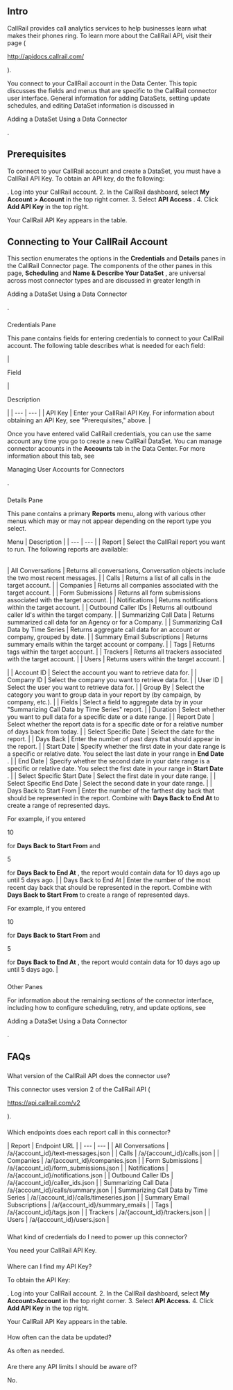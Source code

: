 

Intro
-------

CallRail provides call analytics services to help businesses learn what makes their phones ring. To learn more about the CallRail API, visit their page (

http://apidocs.callrail.com/

).


 You connect to your CallRail account in the Data Center. This topic discusses the fields and menus that are specific to the CallRail connector user interface. General information for adding DataSets, setting update schedules, and editing DataSet information is discussed in

Adding a DataSet Using a Data Connector

.


 Prerequisites
---------------

To connect to your CallRail account and create a DataSet, you must have a CallRail API Key. To obtain an API key, do the following:

. Log into your CallRail account.
2. In the CallRail dashboard, select
 **My Account > Account**
 in the top right corner.
3. Select
 **API Access**
 .
4. Click
 **Add API Key**
 in the top right.

Your CallRail API Key appears in the table.


 Connecting to Your CallRail Account
-------------------------------------


 This section enumerates the options in the
 **Credentials**
 and
 **Details**
 panes in the CallRail Connector page. The components of the other panes in this page,
 **Scheduling**
 and
 **Name & Describe Your DataSet**
 , are universal across most connector types and are discussed in greater length in

Adding a DataSet Using a Data Connector

.


###

Credentials Pane


 This pane contains fields for entering credentials to connect to your CallRail account. The following table describes what is needed for each field:


|

Field

|

Description

|
| --- | --- |
|
 API Key
  |
 Enter your CallRail API Key. For information about obtaining an API Key, see "Prerequisites," above.
  |


 Once you have entered valid CallRail credentials, you can use the same account any time you go to create a new CallRail DataSet. You can manage connector accounts in the
 **Accounts**
 tab in the Data Center. For more information about this tab, see

Managing User Accounts for Connectors

.


###
 Details Pane

This pane contains a primary
 **Reports**
 menu, along with various other menus which may or may not appear depending on the report type you select.


 Menu
  |
 Description
  |
| --- | --- |
|
 Report
  |
 Select the CallRail report you want to run. The following reports are available:


|  |  |
| --- | --- |
|
 All Conversations
  |
 Returns all conversations, Conversation objects include the two most recent messages.
  |
|
 Calls
  |
 Returns a list of all calls in the target account.
  |
|
 Companies
  |
 Returns all companies associated with the target account.
  |
|
 Form Submissions
  |
 Returns all form submissions associated with the target account.
  |
|
 Notifications
  |
 Returns notifications within the target account.
  |
|
 Outbound Caller IDs
  |
 Returns all outbound caller Id's within the target company.
  |
|
 Summarizing Call Data
  |
 Returns summarized call data for an Agency or for a Company.
  |
|
 Summarizing Call Data by Time Series
  |
 Returns aggregate call data for an account or company, grouped by date.
  |
|
 Summary Email Subscriptions
  |
 Returns summary emails within the target account or company.
  |
|
 Tags
  |
 Returns tags within the target account.
  |
|
 Trackers
  |
 Returns all trackers associated with the target account.
  |
|
 Users
  |
 Returns users within the target account.
  |

|
|
 Account ID
  |
 Select the account you want to retrieve data for.
  |
|
 Company ID
  |
 Select the company you want to retrieve data for.
  |
|
 User ID
  |
 Select the user you want to retrieve data for.
  |
|
 Group By
  |
 Select the category you want to group data in your report by (by campaign, by company, etc.).
  |
|
 Fields
  |
 Select a field to aggregate data by in your "Summarizing Call Data by Time Series" report.
  |
|
 Duration
  |
 Select whether you want to pull data for a specific date or a date range.
  |
|
 Report Date
  |
 Select whether the report data is for a specific date or for a relative number of days back from today.
  |
|
 Select Specific Date
  |
 Select the date for the report.
  |
|
 Days Back
  |
 Enter the number of past days that should appear in the report.
  |
|
 Start Date
  |
 Specify whether the first date in your date range is a specific or relative date. You select the last date in your range in
 **End Date**
 .
  |
|
 End Date
  |
 Specify whether the second date in your date range is a specific or relative date. You select the first date in your range in
 **Start Date**
 .
  |
|
 Select Specific Start Date
  |
 Select the first date in your date range.
  |
|
 Select Specific End Date
  |
 Select the second date in your date range.
  |
|
 Days Back to Start From
  |
 Enter the number of the farthest day back that should be represented in the report. Combine with
 **Days Back to End At**
 to create a range of represented days.


 For example, if you entered

10

for
 **Days Back to Start From**
 and

5

for
 **Days Back to End At**
 , the report would contain data for 10 days ago up until 5 days ago.
  |
|
 Days Back to End At
  |
 Enter the number of the most recent day back that should be represented in the report. Combine with
 **Days Back to Start From**
 to create a range of represented days.


 For example, if you entered

10

for
 **Days Back to Start From**
 and

5

for
 **Days Back to End At**
 , the report would contain data for 10 days ago up until 5 days ago.
  |


###
 Other Panes

For information about the remaining sections of the connector interface, including how to configure scheduling, retry, and update options, see

Adding a DataSet Using a Data Connector

.


 FAQs
------


#####
 What version of the CallRail API does the connector use?

This connector uses version 2 of the CallRail API (

https://api.callrail.com/v2

).

####
 Which endpoints does each report call in this connector?


|
 Report
  |
 Endpoint URL
  |
| --- | --- |
|
 All Conversations
  |
 /a/{account\_id}/text-messages.json
  |
|
 Calls
  |
 /a/{account\_id}/calls.json
  |
|
 Companies
  |
 /a/{account\_id}/companies.json
  |
|
 Form Submissions
  |
 /a/{account\_id}/form\_submissions.json
  |
|
 Notifications
  |
 /a/{account\_id}/notifications.json
  |
|
 Outbound Caller IDs
  |
 /a/{account\_id}/caller\_ids.json
  |
|
 Summarizing Call Data
  |
 /a/{account\_id}/calls/summary.json
  |
|
 Summarizing Call Data by Time Series
  |
 /a/{account\_id}/calls/timeseries.json
  |
|
 Summary Email Subscriptions
  |
 /a/{account\_id}/summary\_emails
  |
|
 Tags
  |
 /a/{account\_id}/tags.json
  |
|
 Trackers
  |
 /a/{account\_id}/trackers.json
  |
|
 Users
  |
 /a/{account\_id}/users.json
  |


#####
 What kind of credentials do I need to power up this connector?

You need your CallRail API Key.

####
 Where can I find my API Key?

To obtain the API Key:

. Log into your CallRail account.
2. In the CallRail dashboard, select
 **My Account>Account**
 in the top right corner.
3. Select
 **API Access.**
4. Click
 **Add API Key**
 in the top right.

Your CallRail API Key appears in the table.

####
 How often can the data be updated?

As often as needed.

####
 Are there any API limits I should be aware of?

No.

